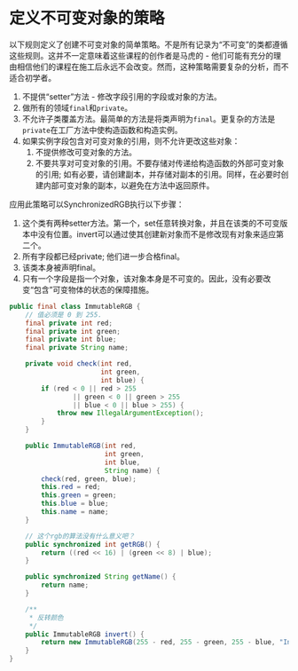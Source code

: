 # 定义不可变对象的策略

以下规则定义了创建不可变对象的简单策略。不是所有记录为“不可变”的类都遵循这些规则。这并不一定意味着这些课程的创作者是马虎的 - 他们可能有充分的理由相信他们的课程在施工后永远不会改变。然而，这种策略需要复杂的分析，而不适合初学者。

1. 不提供“setter”方法 - 修改字段引用的字段或对象的方法。
2. 做所有的领域`final`和`private`。
3. 不允许子类覆盖方法。最简单的方法是将类声明为`final`。更复杂的方法是`private`在工厂方法中使构造函数和构造实例。
4. 如果实例字段包含对可变对象的引用，则不允许更改这些对象：
    1. 不提供修改可变对象的方法。
    2. 不要共享对可变对象的引用。不要存储对传递给构造函数的外部可变对象的引用; 如有必要，请创建副本，并存储对副本的引用。同样，在必要时创建内部可变对象的副本，以避免在方法中返回原件。

应用此策略可以SynchronizedRGB执行以下步骤：

1. 这个类有两种setter方法。第一个，set任意转换对象，并且在该类的不可变版本中没有位置。invert可以通过使其创建新对象而不是修改现有对象来适应第二个。
2. 所有字段都已经private; 他们进一步合格final。
3. 该类本身被声明final。
4. 只有一个字段是指一个对象，该对象本身是不可变的。因此，没有必要改变“包含”可变物体的状态的保障措施。

```java
public final class ImmutableRGB {
    // 值必须是 0 到 255.
    final private int red;
    final private int green;
    final private int blue;
    final private String name;

    private void check(int red,
                       int green,
                       int blue) {
        if (red < 0 || red > 255
                || green < 0 || green > 255
                || blue < 0 || blue > 255) {
            throw new IllegalArgumentException();
        }
    }

    public ImmutableRGB(int red,
                        int green,
                        int blue,
                        String name) {
        check(red, green, blue);
        this.red = red;
        this.green = green;
        this.blue = blue;
        this.name = name;
    }

    // 这个rgb的算法没有什么意义吧？
    public synchronized int getRGB() {
        return ((red << 16) | (green << 8) | blue);
    }

    public synchronized String getName() {
        return name;
    }

    /**
     * 反转颜色
     */
    public ImmutableRGB invert() {
        return new ImmutableRGB(255 - red, 255 - green, 255 - blue, "Inverse of " + name);
    }
}
```